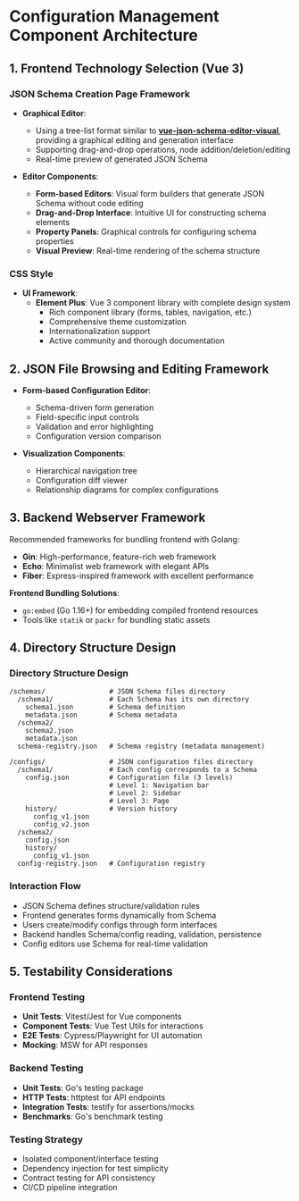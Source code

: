 # Configuration Management Component Architecture

## 1. Frontend Technology Selection (Vue 3)

### JSON Schema Creation Page Framework
- **Graphical Editor**:
  - Using a tree-list format similar to **[vue-json-schema-editor-visual](https://github.com/zyqwst/json-schema-editor-vue3)**, providing a graphical editing and generation interface
  - Supporting drag-and-drop operations, node addition/deletion/editing
  - Real-time preview of generated JSON Schema

- **Editor Components**:
  - **Form-based Editors**: Visual form builders that generate JSON Schema without code editing
  - **Drag-and-Drop Interface**: Intuitive UI for constructing schema elements
  - **Property Panels**: Graphical controls for configuring schema properties
  - **Visual Preview**: Real-time rendering of the schema structure

### CSS Style
- **UI Framework**:
  - **Element Plus**: Vue 3 component library with complete design system
    - Rich component library (forms, tables, navigation, etc.)
    - Comprehensive theme customization
    - Internationalization support
    - Active community and thorough documentation

## 2. JSON File Browsing and Editing Framework

- **Form-based Configuration Editor**:
  - Schema-driven form generation
  - Field-specific input controls
  - Validation and error highlighting
  - Configuration version comparison

- **Visualization Components**:
  - Hierarchical navigation tree
  - Configuration diff viewer
  - Relationship diagrams for complex configurations

## 3. Backend Webserver Framework

Recommended frameworks for bundling frontend with Golang:

- **Gin**: High-performance, feature-rich web framework
- **Echo**: Minimalist web framework with elegant APIs
- **Fiber**: Express-inspired framework with excellent performance

**Frontend Bundling Solutions**:
- `go:embed` (Go 1.16+) for embedding compiled frontend resources
- Tools like `statik` or `packr` for bundling static assets

## 4. Directory Structure Design

### Directory Structure Design

```
/schemas/                # JSON Schema files directory
  /schema1/              # Each Schema has its own directory
    schema1.json         # Schema definition
    metadata.json        # Schema metadata
  /schema2/
    schema2.json
    metadata.json
  schema-registry.json   # Schema registry (metadata management)

/configs/                # JSON configuration files directory
  /schema1/              # Each config corresponds to a Schema
    config.json          # Configuration file (3 levels)
                         # Level 1: Navigation bar
                         # Level 2: Sidebar
                         # Level 3: Page
    history/             # Version history
      config_v1.json
      config_v2.json
  /schema2/
    config.json
    history/
      config_v1.json
  config-registry.json   # Configuration registry
```

### Interaction Flow
- JSON Schema defines structure/validation rules
- Frontend generates forms dynamically from Schema
- Users create/modify configs through form interfaces
- Backend handles Schema/config reading, validation, persistence
- Config editors use Schema for real-time validation

## 5. Testability Considerations

### Frontend Testing
- **Unit Tests**: Vitest/Jest for Vue components
- **Component Tests**: Vue Test Utils for interactions
- **E2E Tests**: Cypress/Playwright for UI automation
- **Mocking**: MSW for API responses

### Backend Testing
- **Unit Tests**: Go's testing package
- **HTTP Tests**: httptest for API endpoints
- **Integration Tests**: testify for assertions/mocks
- **Benchmarks**: Go's benchmark testing

### Testing Strategy
- Isolated component/interface testing
- Dependency injection for test simplicity
- Contract testing for API consistency
- CI/CD pipeline integration
